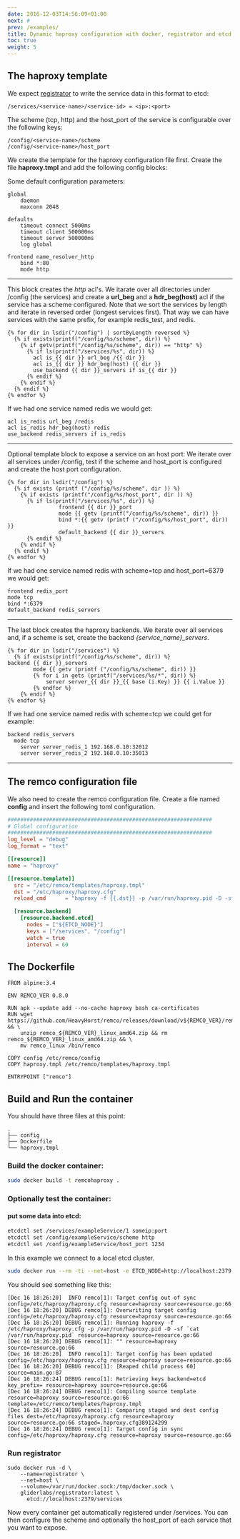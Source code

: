 ```yaml
---
date: 2016-12-03T14:56:09+01:00
next: #
prev: /examples/
title: Dynamic haproxy configuration with docker, registrator and etcd
toc: true
weight: 5
---
```


## The haproxy template

We expect [registrator](http://gliderlabs.github.io/registrator/latest/) to write the service data in this format to etcd: 

    /services/<service-name>/<service-id> = <ip>:<port>

The scheme (tcp, http) and the host_port of the service is configurable over the following keys:

    /config/<service-name>/scheme
    /config/<service-name>/host_port

We create the template for the haproxy configuration file first.
Create the file **haproxy.tmpl** and add the following config blocks:

Some default configuration parameters:
```
global
    daemon
    maxconn 2048

defaults
    timeout connect 5000ms
    timeout client 500000ms
    timeout server 500000ms
    log global

frontend name_resolver_http
    bind *:80
    mode http
```


<hr>

This block creates the *http* acl's.
We itarate over all directories under /config  (the services) and create a **url_beg** and a **hdr_beg(host)** acl if the service has a scheme configured. 
Note that we sort the services by length and iterate in reversed order (longest services first). That way we can have services with the same prefix, for example redis_test, and redis.

```
{% for dir in lsdir("/config") | sortByLength reversed %}
  {% if exists(printf("/config/%s/scheme", dir)) %}
    {% if getv(printf("/config/%s/scheme", dir)) == "http" %}
      {% if ls(printf("/services/%s", dir)) %}
        acl is_{{ dir }} url_beg /{{ dir }}
        acl is_{{ dir }} hdr_beg(host) {{ dir }}
        use_backend {{ dir }}_servers if is_{{ dir }}
      {% endif %}
    {% endif %}
  {% endif %}
{% endfor %}
```

If we had one service named redis we would get:

```
acl is_redis url_beg /redis 
acl is_redis hdr_beg(host) redis
use_backend redis_servers if is_redis
```

<hr>

Optional template block to expose a service on an host port:
We iterate over all services under /config, test if the scheme and host_port is configured and create the host port configuration.


```
{% for dir in lsdir("/config") %}
  {% if exists (printf ("/config/%s/scheme", dir )) %}
    {% if exists (printf("/config/%s/host_port", dir )) %}
      {% if ls(printf("/services/%s", dir)) %}
                frontend {{ dir }}_port
                mode {{ getv (printf("/config/%s/scheme", dir)) }}
                bind *:{{ getv (printf ("/config/%s/host_port", dir)) }}
                default_backend {{ dir }}_servers
      {% endif %}
    {% endif %}
  {% endif %}
{% endfor %}
```

If we had one service named redis with scheme=tcp and host_port=6379 we would get:

```
frontend redis_port
mode tcp
bind *:6379 
default_backend redis_servers
```

<hr>

The last block creates the haproxy backends.
We iterate over all services and, if a scheme is set, create the backend *{service_name}_servers*.

```
{% for dir in lsdir("/services") %}
  {% if exists(printf("/config/%s/scheme", dir)) %}
backend {{ dir }}_servers
        mode {{ getv (printf ("/config/%s/scheme", dir)) }}
        {% for i in gets (printf("/services/%s/*", dir)) %}
            server server_{{ dir }}_{{ base (i.Key) }} {{ i.Value }}
        {% endfor %}
    {% endif %}
{% endfor %}
```

If we had one service named redis with scheme=tcp we could get for example:

```
backend redis_servers   
  mode tcp
    server server_redis_1 192.168.0.10:32012
    server server_redis_2 192.168.0.10:35013
```

<hr>

## The remco configuration file

We also need to create the remco configuration file.
Create a file named **config** and insert the following toml configuration.

```toml
################################################################
# Global configuration
################################################################
log_level = "debug"
log_format = "text"

[[resource]]
name = "haproxy"

[[resource.template]]
  src = "/etc/remco/templates/haproxy.tmpl"
  dst = "/etc/haproxy/haproxy.cfg"
  reload_cmd 	  = "haproxy -f {{.dst}} -p /var/run/haproxy.pid -D -sf `cat /var/run/haproxy.pid`"

  [resource.backend]
    [resource.backend.etcd]
      nodes = ["${ETCD_NODE}"]
      keys = ["/services", "/config"]
      watch = true
      interval = 60
```

## The Dockerfile

```
FROM alpine:3.4

ENV REMCO_VER 0.8.0

RUN apk --update add --no-cache haproxy bash ca-certificates
RUN wget https://github.com/HeavyHorst/remco/releases/download/v${REMCO_VER}/remco_${REMCO_VER}_linux_amd64.zip && \
    unzip remco_${REMCO_VER}_linux_amd64.zip && rm remco_${REMCO_VER}_linux_amd64.zip && \
    mv remco_linux /bin/remco

COPY config /etc/remco/config
COPY haproxy.tmpl /etc/remco/templates/haproxy.tmpl

ENTRYPOINT ["remco"]
```

## Build and Run the container

You should have three files at this point:

```
.
├── config
├── Dockerfile
└── haproxy.tmpl
```

### Build the docker container:

```bash
sudo docker build -t remcohaproxy .
```

### Optionally test the container:

#### put some data into etcd:

```bash
etcdctl set /services/exampleService/1 someip:port
etcdctl set /config/exampleService/scheme http
etcdctl set /config/exampleService/host_port 1234
```


In this example we connect to a local etcd cluster.

```bash
sudo docker run --rm -ti --net=host -e ETCD_NODE=http://localhost:2379 remcohaproxy
```

You should see something like this:

```
[Dec 16 18:26:20]  INFO remco[1]: Target config out of sync config=/etc/haproxy/haproxy.cfg resource=haproxy source=resource.go:66
[Dec 16 18:26:20] DEBUG remco[1]: Overwriting target config config=/etc/haproxy/haproxy.cfg resource=haproxy source=resource.go:66
[Dec 16 18:26:20] DEBUG remco[1]: Running haproxy -f /etc/haproxy/haproxy.cfg -p /var/run/haproxy.pid -D -sf `cat /var/run/haproxy.pid` resource=haproxy source=resource.go:66
[Dec 16 18:26:20] DEBUG remco[1]: "" resource=haproxy source=resource.go:66
[Dec 16 18:26:20]  INFO remco[1]: Target config has been updated config=/etc/haproxy/haproxy.cfg resource=haproxy source=resource.go:66
[Dec 16 18:26:20] DEBUG remco[1]: [Reaped child process 60] source=main.go:87
[Dec 16 18:26:24] DEBUG remco[1]: Retrieving keys backend=etcd key_prefix= resource=haproxy source=resource.go:66
[Dec 16 18:26:24] DEBUG remco[1]: Compiling source template resource=haproxy source=resource.go:66 template=/etc/remco/templates/haproxy.tmpl
[Dec 16 18:26:24] DEBUG remco[1]: Comparing staged and dest config files dest=/etc/haproxy/haproxy.cfg resource=haproxy source=resource.go:66 staged=.haproxy.cfg389124299
[Dec 16 18:26:24] DEBUG remco[1]: Target config in sync config=/etc/haproxy/haproxy.cfg resource=haproxy source=resource.go:66
```

### Run registrator

```
sudo docker run -d \
    --name=registrator \
    --net=host \
    --volume=/var/run/docker.sock:/tmp/docker.sock \
    gliderlabs/registrator:latest \
      etcd://localhost:2379/services
```

Now every container get automatically registered under /services.
You can then configure the scheme and optionally the host_port of each service that you want to expose.
